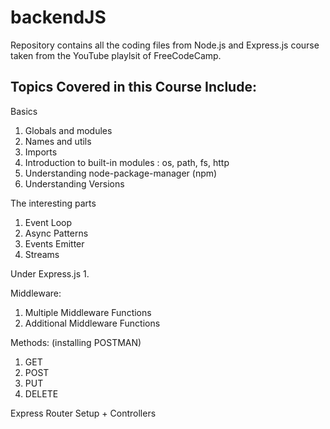 # backendJS
Repository contains all the coding files from Node.js and Express.js course taken from the YouTube playlsit of FreeCodeCamp.

## Topics Covered in this Course Include:
Basics
1. Globals and modules
2. Names and utils
3. Imports
4. Introduction to built-in modules : os, path, fs, http
5. Understanding node-package-manager (npm)
6. Understanding Versions

The interesting parts
1. Event Loop
2. Async Patterns
3. Events Emitter
4. Streams

Under Express.js 
1. 

Middleware:
1. Multiple Middleware Functions
2. Additional Middleware Functions

Methods: (installing POSTMAN)
1. GET
2. POST
3. PUT
4. DELETE

Express Router Setup + Controllers
